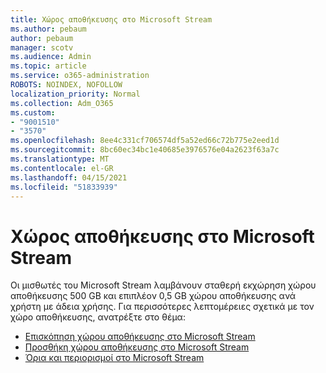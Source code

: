 ```yaml
---
title: Χώρος αποθήκευσης στο Microsoft Stream
ms.author: pebaum
author: pebaum
manager: scotv
ms.audience: Admin
ms.topic: article
ms.service: o365-administration
ROBOTS: NOINDEX, NOFOLLOW
localization_priority: Normal
ms.collection: Adm_O365
ms.custom:
- "9001510"
- "3570"
ms.openlocfilehash: 8ee4c331cf706574df5a52ed66c72b775e2eed1d
ms.sourcegitcommit: 8bc60ec34bc1e40685e3976576e04a2623f63a7c
ms.translationtype: MT
ms.contentlocale: el-GR
ms.lasthandoff: 04/15/2021
ms.locfileid: "51833939"
---
```

# <a name="microsoft-stream-storage"></a>Χώρος αποθήκευσης στο Microsoft Stream

Οι μισθωτές του Microsoft Stream λαμβάνουν σταθερή εκχώρηση χώρου αποθήκευσης 500 GB και επιπλέον 0,5 GB χώρου αποθήκευσης ανά χρήστη με άδεια χρήσης.
Για περισσότερες λεπτομέρειες σχετικά με τον χώρο αποθήκευσης, ανατρέξτε στο θέμα:

- [Επισκόπηση χώρου αποθήκευσης στο Microsoft Stream](https://docs.microsoft.com/stream/license-overview#storage)
- [Προσθήκη χώρου αποθήκευσης στο Microsoft Stream](https://docs.microsoft.com/stream/storage-add-on)
- [Όρια και περιορισμοί στο Microsoft Stream](https://docs.microsoft.com/stream/quotas-and-limitations)
